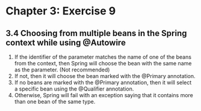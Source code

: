# Chapter 3: Exercise 9

## 3.4 Choosing from multiple beans in the Spring context while using @Autowire

1. If the identifier of the parameter matches the name of one of the beans from the context, then Spring will choose
the bean with the same name as the parameter. (Not recommended)
2. If not, then it will choose the bean marked with the @Primary annotation.
3. If no beans are marked with the @Primary annotation, then it will select a specific bean using the @Qualifier
annotation.
4. Otherwise, Spring will fail with an exception saying that it contains more than one bean of the same type.